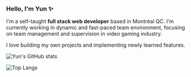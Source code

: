 ### Hello, I'm Yun ✨

I'm a self-taught **full stack web developer** based in Montréal QC.
I'm currently working in dynamic and fast-paced team environment, focusing on team management and supervision in video gaming industry.

I love building my own projects and implementing newly learned features.


![Yun's GitHub stats](https://github-readme-stats.vercel.app/api?username=doraemon0807&show_icons=true&hide=stars,issues&rank_icon=github&include_all_commits=true)

![Top Langs](https://github-readme-stats.vercel.app/api/top-langs/?username=doraemon0807&layout=compact&exclude_repo=ronacorona-dashboard)

<!--
**doraemon0807/doraemon0807** is a ✨ _special_ ✨ repository because its `README.md` (this file) appears on your GitHub profile.

Here are some ideas to get you started:

- 🔭 I’m currently working on ...
- 🌱 I’m currently learning ...
- 👯 I’m looking to collaborate on ...
- 🤔 I’m looking for help with ...
- 💬 Ask me about ...
- 📫 How to reach me: ...
- 😄 Pronouns: ...
- ⚡ Fun fact: ...
-->
